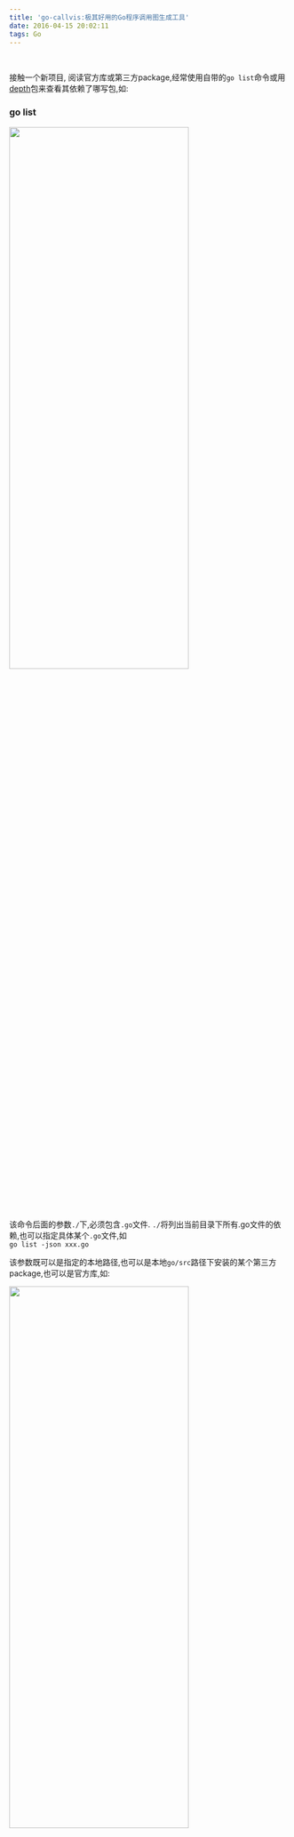 ```yaml
---
title: 'go-callvis:极其好用的Go程序调用图生成工具'
date: 2016-04-15 20:02:11
tags: Go
---
```


<br>

接触一个新项目, 阅读官方库或第三方package,经常使用自带的`go list`命令或用[depth](https://github.com/KyleBanks/depth)包来查看其依赖了哪写包,如:

### go list

<img src="go-callvis-极其好用的Go程序调用图生成工具/1.png" width = 80% height = 50% />

<br>

该命令后面的参数`./`下,必须包含`.go`文件. `./`将列出当前目录下所有.go文件的依赖,也可以指定具体某个`.go`文件,如<br>
`go list -json xxx.go`


该参数既可以是指定的本地路径,也可以是本地`go/src`路径下安装的某个第三方package,也可以是官方库,如:

<img src="go-callvis-极其好用的Go程序调用图生成工具/2.png" width = 80% height = 50% />

<br>

<img src="go-callvis-极其好用的Go程序调用图生成工具/3.png" width = 80% height = 50% />


该命令无法列出github公开可访问,但本地没有的package的依赖,如:

<img src="go-callvis-极其好用的Go程序调用图生成工具/4.png" width = 80% height = 50% />

<br>

返回值部分字段的解释:

<img src="go-callvis-极其好用的Go程序调用图生成工具/5.png" width = 80% height = 50% />

<br>

<img src="go-callvis-极其好用的Go程序调用图生成工具/6.png" width = 80% height = 50% />

`Imports`	字符串切片（[]string）:	该代码包中的源码文件显式导入的依赖包的导入路径的列表。

`Deps`	字符串切片（[]string）:	所有的依赖包（包括间接依赖）的导入路径的列表。

只查看某个字段,可以加`-f 双花括号 .字段名 双花括号`命令 (需去掉-json参数),如:

<img src="go-callvis-极其好用的Go程序调用图生成工具/7.png" width = 80% height = 50% />

[更多参考](https://wiki.jikexueyuan.com/project/go-command-tutorial/0.8.html)

---

### depth

<br>
[文档及安装](https://github.com/KyleBanks/depth)

<img src="go-callvis-极其好用的Go程序调用图生成工具/8.png" width = 80% height = 50% />


<br>

<img src="go-callvis-极其好用的Go程序调用图生成工具/9.png" width = 80% height = 50% />

<br>


同样也可以查看go官方库的依赖:
<img src="go-callvis-极其好用的Go程序调用图生成工具/10.png" width = 80% height = 50% />


查看本地go/src路径下已有的包:

<img src="go-callvis-极其好用的Go程序调用图生成工具/11.png" width = 80% height = 50% />

可配合其`-internal`,`-max`,`-explain target-package`,`-json`等可选参数使用.



---

<br>


### go-callvis

以上两个工具,都只能在命令行输出项目的依赖关系,希望能有更直观地图像方式. [go-callvis](https://github.com/TrueFurby/go-callvis)这个包,完美解决了该需求~




<img src="go-callvis-极其好用的Go程序调用图生成工具/12.png" width = 80% height = 50% />


调用关系如下:

<img src="go-callvis-极其好用的Go程序调用图生成工具/13.png" width = 80% height = 50% />

- 绿色是官方package
- 黄色是第三方package



<br>

美中不足是该工具要求指定目录下必须有`main.go`文件,

<img src="go-callvis-极其好用的Go程序调用图生成工具/14.png" width = 80% height = 50% />


默认输出格式为svg,可以通过`-format=png`指定为需要的格式

<img src="go-callvis-极其好用的Go程序调用图生成工具/15.png" width = 80% height = 50% />

<img src="go-callvis-极其好用的Go程序调用图生成工具/16.png" width = 80% height = 50% />